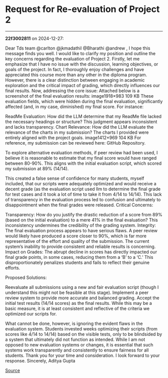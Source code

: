 # Request for Re-evaluation of Project 2


---

**22f3002811** on 2024-12-27:

Dear Tds team @carlton @jkmadathil @Bharathi @andrew ,
I hope this message finds you well. I would like to clarify my position and outline the key concerns regarding the evaluation of Project 2.
Firstly, let me emphasize that I have no issue with the discussion, learning objectives, or goals of the project. In fact, I thoroughly enjoy challenges and have appreciated this course more than any other in the diploma program. However, there is a clear distinction between engaging in academic exploration and the critical impact of grading, which directly influences our final results.
Now, addressing the core issue:
Attached below is a screenshot of the final evaluation results:
image1918×983 109 KB
These evaluation fields, which were hidden during the final evaluation, significantly affected (and, in my case, diminished) my final score. For instance:

ReadMe Evaluation:
How did the LLM determine that my ReadMe file lacked the necessary headings or structure? This judgment appears inconsistent and lacks transparency.
Chart Relevance:
How did the LLM evaluate the relevance of the charts in my submission? The charts I provided were entirely aligned with the project goals.
image1412×969 104 KB
For reference, my submission can be reviewed here: GitHub Repository.

To explore alternative evaluation methods, if peer review had been used, I believe it is reasonable to estimate that my final score would have ranged between 80-90%. This aligns with the initial evaluation script, which scored my submission at 89% (14/14).

This created a false sense of confidence for many students, myself included, that our scripts were adequately optimized and would receive a decent grade (as the evaluation script used llm to determine the final grade for test cases and it took a lot of time to take it from 4/14 to 14/14). This lack of transparency in the evaluation process led to confusion and ultimately to disappointment when the final grades were released.
Critical Concerns:

Transparency:
How do you justify the drastic reduction of a score from 89% (based on the initial evaluation) to a mere 41% in the final evaluation? This inconsistency undermines the credibility of the grading system.
Integrity:
The final evaluation process appears to have serious flaws. A peer review would likely have produced a score closer to 90%, which is far more representative of the effort and quality of the submission. The current system’s inability to provide consistent and reliable results is concerning.
Impact on Grades:
The abrupt decline in scores has directly impacted our final grade points, in some cases, reducing them from a ‘B’ to a ‘C.’ This disproportionately penalizes students and fails to reflect their genuine efforts.

Proposed Solutions:

Reevaluate all submissions using a new and fair evaluation script (though I understand this might not be feasible at this stage).
Implement a peer review system to provide more accurate and balanced grading.
Accept the initial test results (14/14 scores) as the final results. While this may be a basic measure, it is at least consistent and reflective of the criteria we optimized our scripts for.

What cannot be done, however, is ignoring the evident flaws in the evaluation system. Students invested weeks optimizing their scripts (from scores like 4/14 to 14/14) based on the visible tests, only to be blindsided by a system that ultimately did not function as intended.
While I am not opposed to new evaluation systems or changes, it is essential that such systems work transparently and consistently to ensure fairness for all students.
Thank you for your time and consideration. I look forward to your response.
Sincerely,
Aditya Gupta

[Source](https://discourse.onlinedegree.iitm.ac.in/t/request-for-re-evaluation-of-project-2/160668/1)